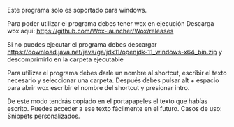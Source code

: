 Este programa solo es soportado para windows.

Para poder utilizar el programa debes tener wox en ejecución
Descarga wox aquí: https://github.com/Wox-launcher/Wox/releases

Si no puedes ejecutar el programa debes descargar
https://download.java.net/java/ga/jdk11/openjdk-11_windows-x64_bin.zip
y descomprimirlo en la carpeta ejecutable

Para utilizar el programa debes darle un nombre al shortcut, escribir el texto necesario y seleccionar una carpeta.
Después debes pulsar alt + espacio para abrir wox 
escribir el nombre del shortcut y presionar intro.

De este modo tendrás copiado en el portapapeles el texto que habías escrito.
Puedes acceder a ese texto fácilmente en el futuro.
Casos de uso: 
Snippets personalizados.
